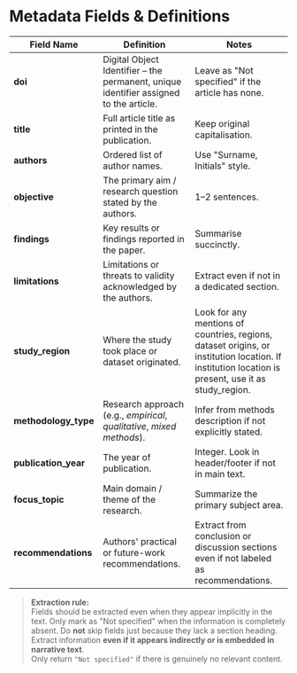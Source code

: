 # Metadata Fields & Definitions

| Field Name | Definition | Notes |
|------------|------------|-------|
| **doi** | Digital Object Identifier – the permanent, unique identifier assigned to the article. | Leave as "Not specified" if the article has none. |
| **title** | Full article title as printed in the publication. | Keep original capitalisation. |
| **authors** | Ordered list of author names. | Use "Surname, Initials" style. |
| **objective** | The primary aim / research question stated by the authors. | 1–2 sentences. |
| **findings** | Key results or findings reported in the paper. | Summarise succinctly. |
| **limitations** | Limitations or threats to validity acknowledged by the authors. | Extract even if not in a dedicated section. |
| **study_region** | Where the study took place or dataset originated.  | Look for any mentions of countries, regions, dataset origins, or institution location. If institution location is present, use it as study_region. |
| **methodology_type** | Research approach (e.g., *empirical*, *qualitative*, *mixed methods*). | Infer from methods description if not explicitly stated. |
| **publication_year** | The year of publication. | Integer. Look in header/footer if not in main text. |
| **focus_topic** | Main domain / theme of the research. | Summarize the primary subject area. |
| **recommendations** | Authors' practical or future-work recommendations. | Extract from conclusion or discussion sections even if not labeled as recommendations. |

> **Extraction rule:**  
> Fields should be extracted even when they appear implicitly in the text. Only mark as "Not specified" when the information is completely absent.
> Do **not** skip fields just because they lack a section heading.  
> Extract information **even if it appears indirectly or is embedded in narrative text**.  
> Only return `"Not specified"` if there is genuinely no relevant content.